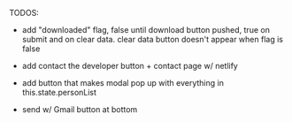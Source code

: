 TODOS:

- add "downloaded" flag, false until download button pushed, true on submit and on clear data. clear data button doesn't appear when flag is false
- add contact the developer button + contact page w/ netlify
- add button that makes modal pop up with everything in this.state.personList

- send w/ Gmail button at bottom
